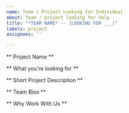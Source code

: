 ```yaml
---
name: Team / Project Looking for Individual
about: Team / project looking for help
title: "*TEAM NAME* -- [LOOKING FOR ___]"
labels: project
assignees: ''

---
```


** Project Name **

** What you're looking for **

** Short Project Description **

** Team Bios **

** Why Work With Us **
